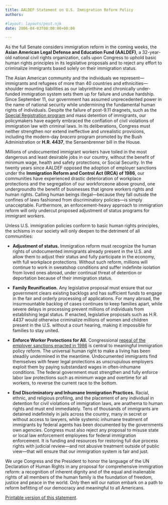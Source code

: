 ```yaml
---
title: AALDEF Statement on U.S. Immigration Reform Policy
authors: 

#layout: layouts/post.njk
date: 2006-04-03T00:00:00+00:00

---
```


As the full Senate considers immigration reform in the coming weeks, the **Asian American Legal Defense and Education Fund (AALDEF)**, a 32-year-old national civil rights organization, calls upon Congress to uphold basic human rights principles in its legislative proposals and to reject any effort to criminalize immigrants based solely on their immigration status.

The Asian American community and the individuals we represent—immigrants and refugees of more than 40 countries and ethnicities—shoulder mounting liabilities as our labyrinthine and chronically under-funded immigration system sets them up for failure and undue hardship. Since September 11, our government has assumed unprecedented power in the name of national security while undermining the fundamental human rights of individuals. Despite the failure of post-9.11 dragnets, such as the [Special Registration program](/news/aaldef-special-registration-report-released) and mass detention of immigrants, our policymakers have eagerly embraced the conflation of civil violations of immigration law with criminal laws. In its deliberations, Congress must neither strengthen nor extend ineffective and unrealistic provisions, including the modern-day _bracero_ program promoted by the Bush Administration or **H.R. 4437**, the Sensenbrenner bill in the House.

Millions of undocumented immigrant workers have toiled in the most dangerous and least desirable jobs in our country, without the benefit of minimum wage, health and safety protections, or Social Security. In the twenty years since AALDEF opposed the adoption of employer sanctions under the **Immigration Reform and Control Act (IRCA) of 1986**, our communities have experienced drastic deterioration of workplace protections and the segregation of our workforceone above ground, one undergroundto the benefit of businesses that ignore workers rights and human rights. Calling human beings illegal—because they fall outside the confines of laws fashioned from discriminatory policies—is simply unacceptable. Furthermore, an enforcement-heavy approach to immigration reform will only undercut proposed adjustment of status programs for immigrant workers.

Unless U.S. immigration policies conform to basic human rights principles, the schisms in our society will only deepen to the detriment of all communities:

-   **Adjustment of status.** Immigration reform must recognize the human rights of undocumented immigrants already present in the U.S. and allow them to adjust their status and fully participate in the economy, with full workplace protections. Without such reform, millions will continue to work in sweatshop conditions and suffer indefinite isolation from loved ones abroad, under continual threat of detention or deportation because of their immigration status.


-   **Family Reunification.** Any legislative proposal must ensure that our government clears existing backlogs and has sufficient funds to engage in the fair and orderly processing of applications. For many abroad, the insurmountable backlog of cases continues to keep families apart, while severe delays in processing prevent millions of individuals from establishing legal status. If enacted, legislative proposals such as H.R. 4437 would otherwise criminalize millions of women and children present in the U.S. without a court hearing, making it impossible for families to stay united.


-   **Enforce Worker Protections for All.** Congressional [repeal of the employer sanctions enacted in 1986](https://www.nmass.org/nmass/breakthechains/breakthechains.html) is central to meaningful immigration policy reform. The universal human right to make a living has been steadily undermined in the meantime. Undocumented immigrants find themselves with fewer legal protections as unscrupulous employers exploit them by paying substandard wages in often-inhumane conditions. The federal government must strengthen and fully enforce labor law protections such as minimum wage and overtime for all workers, to reverse the current race to the bottom.


-   **End Discriminatory and Inhumane Immigration Practices.** Racial, ethnic, and religious profiling, and the placement of any individual in detention for civil violations of immigration laws, are anathema to human rights and must end immediately. Tens of thousands of immigrants are detained indefinitely in jails across the country, many in secret or without access to lawyers, while systemic inhumane treatment of immigrants by federal agents has been documented by the governments own agencies. Congress must also reject any proposal to misuse state or local law enforcement employees for federal immigration enforcement. It is funding and resources for restoring full due process rights with judicial review—and not abusive treatment outside of public view—that will ensure that our immigration system is fair and just.

We urge Congress and the President to honor the language of the UN Declaration of Human Rights in any proposal for comprehensive immigration reform: a recognition of inherent dignity and of the equal and inalienable rights of all members of the human family is the foundation of freedom, justice and peace in the world. Only then will our nation embark on a path to reform befitting of our democracy and meaningful to all Americans.

[Printable version of this statement][1].

[1]: /uploads/pdf/AALDEF-ImmigrationReformStmt_2006.Senate.pdf
